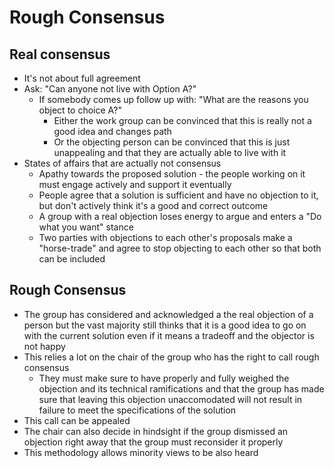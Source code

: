 # Rough Consensus

## Real consensus
- It's not about full agreement
- Ask: "Can anyone not live with Option A?"
  - If somebody comes up follow up with: "What are the reasons you object to choice A?"
    - Either the work group can be convinced that this is really not a good idea and changes path
    - Or the objecting person can be convinced that this is just unappealing and that they are actually able to
      live with it
- States of affairs that are actually not consensus
  - Apathy towards the proposed solution - the people working on it must engage actively and support it eventually
  - People agree that a solution is sufficient and have no objection to it, but don't actively think it's a good and
    correct outcome
  - A group with a real objection loses energy to argue and enters a "Do what you want" stance
  - Two parties with objections to each other's proposals make a "horse-trade" and agree to stop objecting to each other
    so that both can be included

## Rough Consensus
- The group has considered and acknowledged a the real objection of a person but the vast majority still thinks that it
  is a good idea to go on with the current solution even if it means a tradeoff and the objector is not happy
- This relies a lot on the chair of the group who has the right to call rough consensus
  - They must make sure to have properly and fully weighed the objection and its technical ramifications and that the
    group has made sure that leaving this objection unaccomodated will not result in failure to meet the specifications
    of the solution
- This call can be appealed
- The chair can also decide in hindsight if the group dismissed an objection right away that the group must reconsider
  it properly
- This methodology allows minority views to be also heard
